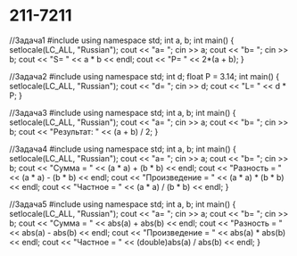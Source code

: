 # 211-7211
//Задача1
#include <iostream>
using namespace std;
int a, b;
int main() {
	setlocale(LC_ALL, "Russian");
	cout << "a= ";
	cin >> a;
	cout << "b= ";
	cin >> b;
	cout << "S= " << a * b << endl;
	cout << "P= " << 2*(a + b);
}

//Задача2
#include <iostream>
using namespace std;
int d;
float P = 3.14;
int main() {
	setlocale(LC_ALL, "Russian");
	cout << "d= ";
	cin >> d;
	cout << "L= " << d * P;
}

//Задача3
#include <iostream>
using namespace std;
int a, b;
int main() {
	setlocale(LC_ALL, "Russian");
	cout << "a= ";
	cin >> a;
	cout << "b= ";
	cin >> b;
	cout << "Результат: " << (a + b) / 2;
}

//Задача4
#include <iostream>
using namespace std;
int a, b;
int main() {
	setlocale(LC_ALL, "Russian");
	cout << "a= ";
	cin >> a;
	cout << "b= ";
	cin >> b;
	cout << "Сумма = " << (a * a) + (b * b) << endl;
	cout << "Разность = " << (a * a) - (b * b) << endl;
	cout << "Произведение = " << (a * a) * (b * b) << endl;
	cout << "Частное = " << (a * a) / (b * b) << endl;
}

//Задача5
#include <iostream>
using namespace std;
int a, b;
int main() {
	setlocale(LC_ALL, "Russian");
	cout << "a= ";
	cin >> a;
	cout << "b= ";
	cin >> b;
	cout << "Сумма = " << abs(a) + abs(b) << endl;
	cout << "Разность = " << abs(a) - abs(b) << endl;
	cout << "Произведение = " << abs(a) * abs(b) << endl;
	cout << "Частное = " << (double)abs(a) / abs(b) << endl;
}
